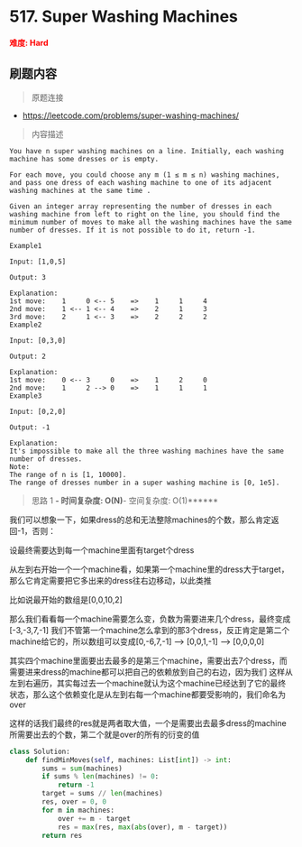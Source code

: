 # 517. Super Washing Machines

**<font color=red>难度: Hard</font>**

## 刷题内容

> 原题连接

* https://leetcode.com/problems/super-washing-machines/

> 内容描述

```
You have n super washing machines on a line. Initially, each washing machine has some dresses or is empty.

For each move, you could choose any m (1 ≤ m ≤ n) washing machines, and pass one dress of each washing machine to one of its adjacent washing machines at the same time .

Given an integer array representing the number of dresses in each washing machine from left to right on the line, you should find the minimum number of moves to make all the washing machines have the same number of dresses. If it is not possible to do it, return -1.

Example1

Input: [1,0,5]

Output: 3

Explanation: 
1st move:    1     0 <-- 5    =>    1     1     4
2nd move:    1 <-- 1 <-- 4    =>    2     1     3    
3rd move:    2     1 <-- 3    =>    2     2     2   
Example2

Input: [0,3,0]

Output: 2

Explanation: 
1st move:    0 <-- 3     0    =>    1     2     0    
2nd move:    1     2 --> 0    =>    1     1     1     
Example3

Input: [0,2,0]

Output: -1

Explanation: 
It's impossible to make all the three washing machines have the same number of dresses. 
Note:
The range of n is [1, 10000].
The range of dresses number in a super washing machine is [0, 1e5].
```

> 思路 1
******- 时间复杂度: O(N)******- 空间复杂度: O(1)******


我们可以想象一下，如果dress的总和无法整除machines的个数，那么肯定返回-1，否则：

设最终需要达到每一个machine里面有target个dress

从左到右开始一个一个machine看，如果第一个machine里的dress大于target，那么它肯定需要把它多出来的dress往右边移动，以此类推

比如说最开始的数组是[0,0,10,2]

那么我们看看每一个machine需要怎么变，负数为需要进来几个dress，最终变成[-3,-3,7,-1]
我们不管第一个machine怎么拿到的那3个dress，反正肯定是第二个machine给它的，所以数组可以变成[0,-6,7,-1] --> [0,0,1,-1] --> [0,0,0,0]



其实四个machine里面要出去最多的是第三个machine，需要出去7个dress，而需要进来dress的machine都可以把自己的依赖放到自己的右边，因为我们
这样从左到右遍历，其实每过去一个machine就认为这个machine已经达到了它的最终状态，那么这个依赖变化是从左到右每一个machine都要受影响的，我们命名为over

这样的话我们最终的res就是两者取大值，一个是需要出去最多dress的machine所需要出去的个数，第二个就是over的所有的衍变的值

```python
class Solution:
    def findMinMoves(self, machines: List[int]) -> int:
        sums = sum(machines)
        if sums % len(machines) != 0:
            return -1
        target = sums // len(machines)
        res, over = 0, 0
        for m in machines:
            over += m - target
            res = max(res, max(abs(over), m - target))
        return res
```




















